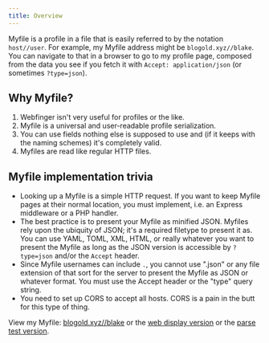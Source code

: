 ```yaml
---
title: Overview
---
```

Myfile is a profile in a file that is easily referred to by the notation `host//user`. For example, my Myfile address might be `blogold.xyz//blake`. You can navigate to that in a browser to go to my profile page, composed from the data you see if you fetch it with `Accept: application/json` (or sometimes `?type=json`).

## Why Myfile?
1. Webfinger isn't very useful for profiles or the like.
2. Myfile is a universal and user-readable profile serialization.
3. You can use fields nothing else is supposed to use and (if it keeps with the naming schemes) it's completely valid.
4. Myfiles are read like regular HTTP files.

## Myfile implementation trivia
* Looking up a Myfile is a simple HTTP request. If you want to keep Myfile pages at their normal location, you must implement, i.e. an Express middleware or a PHP handler.
* The best practice is to present your Myfile as minified JSON. Myfiles rely upon the ubiquity of JSON; it's a required filetype to present it as. You can use YAML, TOML, XML, HTML, or really whatever you want to present the Myfile as long as the JSON version is accessible by `?type=json` and/or the `Accept` header.
* Since Myfile usernames can include `.`, you cannot use ".json" or any file extension of that sort for the server to present the Myfile as JSON or whatever format. You must use the Accept header or the "type" query string.
* You need to set up CORS to accept all hosts. CORS is a pain in the butt for this type of thing.

View my Myfile: [blogold.xyz//blake](https://blogold.xyz//blake?type=json) or the [web display version](https://blogold.xyz//blake) or the [parse test version](https://blogold.xyz/product/myfile/viewer.html#!blogold.xyz//blake).
